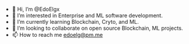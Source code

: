 - 👋 Hi, I’m @EdoElgx
- 👀 I’m interested in Enterprise and ML software development.
- 🌱 I’m currently learning Blockchain, Cryto, and ML.
- 💞️ I’m looking to collaborate on open source Blockchain, ML projects.
- 📫 How to reach me edoelg@pm.me

<!---
EdoElgx/EdoElgx is a ✨ special ✨ repository because its `README.md` (this file) appears on your GitHub profile.
You can click the Preview link to take a look at your changes.
--->
